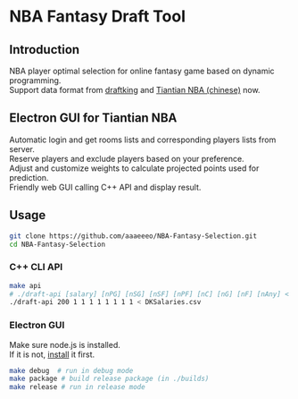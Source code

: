 # NBA Fantasy Draft Tool
## Introduction
NBA player optimal selection for online fantasy game based on dynamic programming.   
Support data format from [draftking](http://draftkings.com) and [Tiantian NBA (chinese)](http://ttnba.nbahero.com) now.  

## Electron GUI for Tiantian NBA
Automatic login and get rooms lists and corresponding players lists from server.    
Reserve players and exclude players based on your preference.    
Adjust and customize weights to calculate projected points used for prediction.   
Friendly web GUI calling C++ API and display result.  

## Usage
```bash
git clone https://github.com/aaaeeeo/NBA-Fantasy-Selection.git
cd NBA-Fantasy-Selection
```
### C++ CLI API
```bash
make api
# ./draft-api [salary] [nPG] [nSG] [nSF] [nPF] [nC] [nG] [nF] [nAny] < [input Data file]
./draft-api 200 1 1 1 1 1 1 1 1 < DKSalaries.csv
```

### Electron GUI
Make sure node.js is installed.    
If it is not, [install](https://nodejs.org/en/download/package-manager/) it first.   
```bash
make debug  # run in debug mode
make package # build release package (in ./builds)
make release # run in release mode
```
